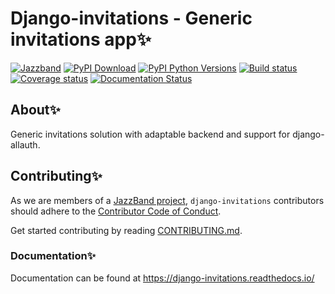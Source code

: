 # Django-invitations - Generic invitations app✨

[![Jazzband](https://jazzband.co/static/img/badge.svg)](https://jazzband.co/)
[![PyPI Download](https://img.shields.io/pypi/v/django-invitations.svg)](https://pypi.python.org/pypi/django-invitations)
[![PyPI Python Versions](https://img.shields.io/pypi/pyversions/django-invitations.svg)](https://pypi.python.org/pypi/django-invitations)
[![Build status](https://github.com/jazzband/django-invitations/actions/workflows/test.yml/badge.svg)](https://github.com/jazzband/django-invitations/actions/workflows/test.yml)
[![Coverage status](https://codecov.io/gh/jazzband/django-invitations/branch/master/graph/badge.svg?token=xxufPt4r3I)](https://codecov.io/gh/jazzband/django-invitations)
[![Documentation Status](https://readthedocs.org/projects/django-invitations/badge/?version=latest)](https://django-invitations.readthedocs.io/en/latest/?badge=latest)

## About✨

Generic invitations solution with adaptable backend and support for django-allauth.

## Contributing✨

As we are members of a [JazzBand project](https://jazzband.co/projects), `django-invitations` contributors should adhere to the [Contributor Code of Conduct](https://jazzband.co/about/conduct).

Get started contributing by reading [CONTRIBUTING.md](CONTRIBUTING.md).

### Documentation✨

Documentation can be found at https://django-invitations.readthedocs.io/
